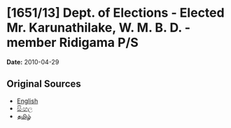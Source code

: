# [1651/13] Dept. of Elections - Elected Mr. Karunathilake, W. M. B. D. - member Ridigama P/S

**Date:** 2010-04-29

## Original Sources

- [English](https://documents.gov.lk/view/extra-gazettes/2010/4/1651-13_E.pdf)
- [සිංහල](https://documents.gov.lk/view/extra-gazettes/2010/4/1651-13_S.pdf)
- [தமிழ்](https://documents.gov.lk/view/extra-gazettes/2010/4/1651-13_T.pdf)
